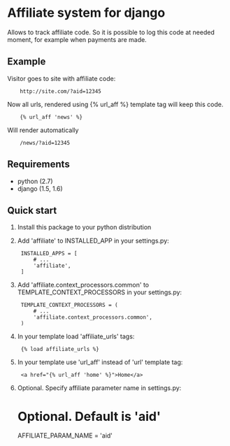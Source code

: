 Affiliate system for django
===========================

Allows to track affiliate code. So it is possible to log this code at needed moment, for example when payments are made.

Example
-------

Visitor goes to site with affiliate code:

        http://site.com/?aid=12345

Now all urls, rendered using {% url_aff %} template tag will keep this code.

        {% url_aff 'news' %}

Will render automatically

        /news/?aid=12345


Requirements
-----------

- python (2.7)
- django (1.5, 1.6)


Quick start
-----------

1. Install this package to your python distribution

2. Add 'affiliate' to INSTALLED_APP in your settings.py:

        INSTALLED_APPS = [
            # ...
            'affiliate',
        ]

3. Add 'affiliate.context_processors.common' to TEMPLATE_CONTEXT_PROCESSORS in your settings.py:

        TEMPLATE_CONTEXT_PROCESSORS = (
            # ...
            'affiliate.context_processors.common',
        )

4. In your template load 'affiliate_urls' tags:

        {% load affiliate_urls %}

5. In your template use 'url_aff' instead of 'url' template tag:

        <a href="{% url_aff 'home' %}">Home</a>

6. Optional. Specify affiliate parameter name in settings.py:

    # Optional. Default is 'aid'
    AFFILIATE_PARAM_NAME = 'aid'


